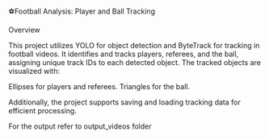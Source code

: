 ⚽Football Analysis: Player and Ball Tracking

Overview

This project utilizes YOLO for object detection and ByteTrack for tracking in football videos. It identifies and tracks players, referees, and the ball, assigning unique track IDs to each detected object. The tracked objects are visualized with:

Ellipses for players and referees.
Triangles for the ball.

Additionally, the project supports saving and loading tracking data for efficient processing.

For the output refer to output_videos folder

